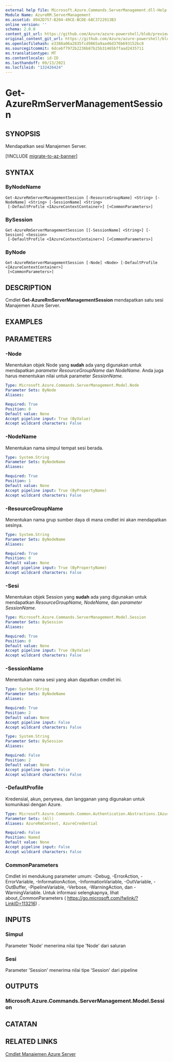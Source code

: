 ```yaml
---
external help file: Microsoft.Azure.Commands.ServerManagement.dll-Help.xml
Module Name: AzureRM.ServerManagement
ms.assetid: 8942D757-B204-49CE-BCDE-68C3722913B3
online version: ''
schema: 2.0.0
content_git_url: https://github.com/Azure/azure-powershell/blob/preview/src/ResourceManager/ServerManagement/Commands.ServerManagement/help/Get-AzureRmServerManagementSession.md
original_content_git_url: https://github.com/Azure/azure-powershell/blob/preview/src/ResourceManager/ServerManagement/Commands.ServerManagement/help/Get-AzureRmServerManagementSession.md
ms.openlocfilehash: e3388a06a2835fcd9865a9aa46d376b693152bc8
ms.sourcegitcommit: 6dce6f7972b2236b87b25b31465bffaad2435711
ms.translationtype: MT
ms.contentlocale: id-ID
ms.lasthandoff: 09/13/2021
ms.locfileid: "132426424"
---
```

# Get-AzureRmServerManagementSession

## SYNOPSIS
Mendapatkan sesi Manajemen Server.

[!INCLUDE [migrate-to-az-banner](../../includes/migrate-to-az-banner.md)]

## SYNTAX

### ByNodeName
```
Get-AzureRmServerManagementSession [-ResourceGroupName] <String> [-NodeName] <String> [-SessionName] <String>
 [-DefaultProfile <IAzureContextContainer>] [<CommonParameters>]
```

### BySession
```
Get-AzureRmServerManagementSession [[-SessionName] <String>] [-Session] <Session>
 [-DefaultProfile <IAzureContextContainer>] [<CommonParameters>]
```

### ByNode
```
Get-AzureRmServerManagementSession [-Node] <Node> [-DefaultProfile <IAzureContextContainer>]
 [<CommonParameters>]
```

## DESCRIPTION
Cmdlet **Get-AzureRmServerManagementSession** mendapatkan satu sesi Manajemen Azure Server.

## EXAMPLES

## PARAMETERS

### -Node
Menentukan objek Node yang **sudah** ada yang digunakan untuk mendapatkan *parameter ResourceGroupName* dan *NodeName.*
Anda juga harus menentukan nilai untuk parameter *SessionName.*

```yaml
Type: Microsoft.Azure.Commands.ServerManagement.Model.Node
Parameter Sets: ByNode
Aliases: 

Required: True
Position: 0
Default value: None
Accept pipeline input: True (ByValue)
Accept wildcard characters: False
```

### -NodeName
Menentukan nama simpul tempat sesi berada.

```yaml
Type: System.String
Parameter Sets: ByNodeName
Aliases: 

Required: True
Position: 1
Default value: None
Accept pipeline input: True (ByPropertyName)
Accept wildcard characters: False
```

### -ResourceGroupName
Menentukan nama grup sumber daya di mana cmdlet ini akan mendapatkan sesinya.

```yaml
Type: System.String
Parameter Sets: ByNodeName
Aliases: 

Required: True
Position: 0
Default value: None
Accept pipeline input: True (ByPropertyName)
Accept wildcard characters: False
```

### -Sesi
Menentukan objek Session yang **sudah** ada yang digunakan untuk mendapatkan *ResourceGroupName,* *NodeName,* dan *parameter SessionName.*

```yaml
Type: Microsoft.Azure.Commands.ServerManagement.Model.Session
Parameter Sets: BySession
Aliases: 

Required: True
Position: 0
Default value: None
Accept pipeline input: True (ByValue)
Accept wildcard characters: False
```

### -SessionName
Menentukan nama sesi yang akan dapatkan cmdlet ini.

```yaml
Type: System.String
Parameter Sets: ByNodeName
Aliases: 

Required: True
Position: 2
Default value: None
Accept pipeline input: False
Accept wildcard characters: False
```

```yaml
Type: System.String
Parameter Sets: BySession
Aliases: 

Required: False
Position: 2
Default value: None
Accept pipeline input: False
Accept wildcard characters: False
```

### -DefaultProfile
Kredensial, akun, penyewa, dan langganan yang digunakan untuk komunikasi dengan Azure.

```yaml
Type: Microsoft.Azure.Commands.Common.Authentication.Abstractions.IAzureContextContainer
Parameter Sets: (All)
Aliases: AzureRmContext, AzureCredential

Required: False
Position: Named
Default value: None
Accept pipeline input: False
Accept wildcard characters: False
```

### CommonParameters
Cmdlet ini mendukung parameter umum: -Debug, -ErrorAction, -ErrorVariable, -InformationAction, -InformationVariable, -OutVariable, -OutBuffer, -PipelineVariable, -Verbose, -WarningAction, dan -WarningVariable. Untuk informasi selengkapnya, lihat about_CommonParameters ( https://go.microsoft.com/fwlink/?LinkID=113216) .

## INPUTS

### Simpul
Parameter 'Node' menerima nilai tipe 'Node' dari saluran

### Sesi
Parameter 'Session' menerima nilai tipe 'Session' dari pipeline

## OUTPUTS

### Microsoft.Azure.Commands.ServerManagement.Model.Session

## CATATAN

## RELATED LINKS

[Cmdlet Manajemen Azure Server](./AzureRM.ServerManagement.md)


